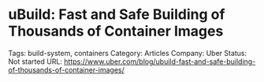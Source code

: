 # uBuild: Fast and Safe Building of Thousands of Container Images

Tags: build-system, containers
Category: Articles
Company: Uber
Status: Not started
URL: https://www.uber.com/blog/ubuild-fast-and-safe-building-of-thousands-of-container-images/